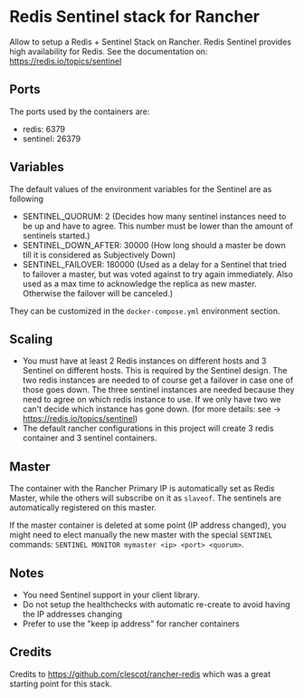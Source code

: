 # Redis Sentinel stack for Rancher

Allow to setup a Redis + Sentinel Stack on Rancher.
Redis Sentinel provides high availability for Redis. See the documentation on:
https://redis.io/topics/sentinel

## Ports

The ports used by the containers are:

* redis: 6379
* sentinel: 26379

## Variables

The default values of the environment variables for the Sentinel are as following

* SENTINEL_QUORUM: 2 (Decides how many sentinel instances need to be up and have to agree.
This number must be lower than the amount of sentinels started.)
* SENTINEL_DOWN_AFTER: 30000 (How long should a master be down till it is considered as Subjectively Down)
* SENTINEL_FAILOVER: 180000 (Used as a delay for a Sentinel that tried to failover a master, but was voted against to try again immediately. Also used as a max time to acknowledge the replica as new master. Otherwise the failover will be canceled.)

They can be customized in the `docker-compose.yml` environment section.

## Scaling

* You must have at least 2 Redis instances on different hosts and 3 Sentinel on
  different hosts. This is required by the Sentinel design.
  The two redis instances are needed to of course get a failover in case one of those goes down.
  The three sentinel instances are needed because they need to agree on which redis instance to use. If we only have two we can't decide which instance has gone down.
  (for more details: see -> https://redis.io/topics/sentinel)
* The default rancher configurations in this project will create 3 redis container and 3 sentinel containers.

## Master

The container with the Rancher Primary IP is automatically set as Redis Master,
while the others will subscribe on it as `slaveof`.  The sentinels are
automatically registered on this master.

If the master container is deleted at some point (IP address changed), you
might need to elect manually the new master with the special `SENTINEL`
commands: `SENTINEL MONITOR mymaster <ip> <port> <quorum>`.

## Notes

* You need Sentinel support in your client library.
* Do not setup the healthchecks with automatic re-create to avoid having the IP addresses changing
* Prefer to use the "keep ip address" for rancher containers

## Credits

Credits to https://github.com/clescot/rancher-redis which was a great starting point for this stack.
